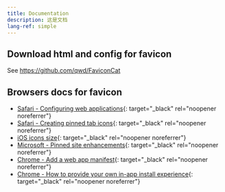 ```yaml
---
title: Documentation
description: 这是文档
lang-ref: simple
---
```


## Download html and config for favicon 

See <https://github.com/qwd/FaviconCat>

## Browsers docs for favicon

- [Safari - Configuring web applications](https://developer.apple.com/library/archive/documentation/AppleApplications/Reference/SafariWebContent/ConfiguringWebApplications/ConfiguringWebApplications.html#//apple_ref/doc/uid/TP40002051-CH3-SW2){: target="_black" rel="noopener noreferrer"}
- [Safari - Creating pinned tab icons](https://developer.apple.com/library/archive/documentation/AppleApplications/Reference/SafariWebContent/pinnedTabs/pinnedTabs.html){: target="_black" rel="noopener noreferrer"}
- [iOS icons size](https://developer.apple.com/design/human-interface-guidelines/ios/icons-and-images/app-icon/){: target="_black" rel="noopener noreferrer"}
- [Microsoft - Pinned site enhancements](https://docs.microsoft.com/en-us/previous-versions/windows/internet-explorer/ie-developer/dev-guides/bg183312(v=vs.85)){: target="_black" rel="noopener noreferrer"}
- [Chrome - Add a web app manifest](https://web.dev/add-manifest/){: target="_black" rel="noopener noreferrer"}
- [Chrome - How to provide your own in-app install experience](https://web.dev/customize-install/){: target="_black" rel="noopener noreferrer"}